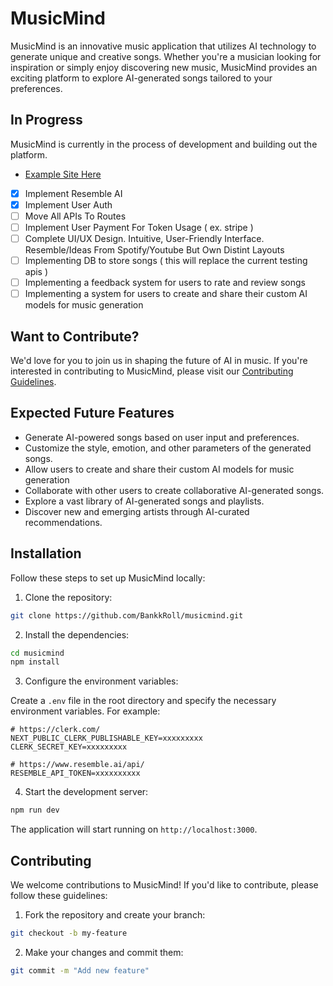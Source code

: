 # MusicMind

MusicMind is an innovative music application that utilizes AI technology to generate unique and creative songs. Whether you're a musician looking for inspiration or simply enjoy discovering new music, MusicMind provides an exciting platform to explore AI-generated songs tailored to your preferences.

## In Progress
 MusicMind is currently in the process of development and building out the platform.
- [Example Site Here](https://musicmind.vercel.app/)

- [x] Implement Resemble AI
- [x] Implement User Auth
- [ ] Move All APIs To Routes 
- [ ] Implement User Payment For Token Usage ( ex. stripe )
- [ ] Complete UI/UX Design. Intuitive, User-Friendly Interface. Resemble/Ideas From Spotify/Youtube But Own Distint Layouts
- [ ] Implementing DB to store songs ( this will replace the current testing apis )
- [ ] Implementing a feedback system for users to rate and review songs 
- [ ] Implementing a system for users to create and share their custom AI models for music generation

## Want to Contribute?
We'd love for you to join us in shaping the future of AI in music. If you're interested in contributing to MusicMind, please visit our [Contributing Guidelines](/README.md#contributing).

## Expected Future Features

- Generate AI-powered songs based on user input and preferences.
- Customize the style, emotion, and other parameters of the generated songs.
- Allow users to create and share their custom AI models for music generation
- Collaborate with other users to create collaborative AI-generated songs.
- Explore a vast library of AI-generated songs and playlists.
- Discover new and emerging artists through AI-curated recommendations.

## Installation

Follow these steps to set up MusicMind locally:

1. Clone the repository:

```bash
git clone https://github.com/BankkRoll/musicmind.git
```

2. Install the dependencies:

```bash
cd musicmind
npm install
```

3. Configure the environment variables:

Create a `.env` file in the root directory and specify the necessary environment variables. For example:

```plaintext
# https://clerk.com/
NEXT_PUBLIC_CLERK_PUBLISHABLE_KEY=xxxxxxxxx
CLERK_SECRET_KEY=xxxxxxxxx

# https://www.resemble.ai/api/
RESEMBLE_API_TOKEN=xxxxxxxxxx
```

4. Start the development server:

```bash
npm run dev
```

The application will start running on `http://localhost:3000`.

## Contributing

We welcome contributions to MusicMind! If you'd like to contribute, please follow these guidelines:

1. Fork the repository and create your branch:

```bash
git checkout -b my-feature
```

2. Make your changes and commit them:

```bash
git commit -m "Add new feature"
```
